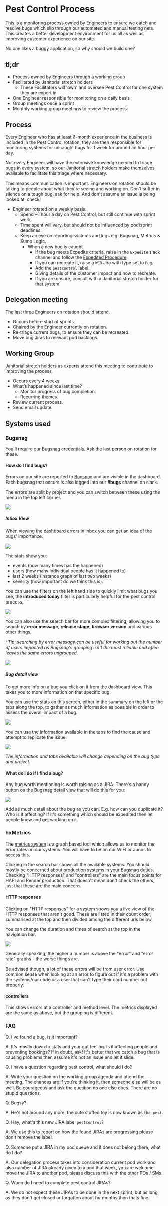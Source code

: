 # Pest Control Process

This is a monitoring process owned by Engineers to ensure we catch and resolve bugs which slip through our automated and manual testing nets. This creates a better development environment for us all as well as improving customer experience on our site.

No one likes a buggy application, so why should we build one?

## tl;dr
- Process owned by Engineers through a working group
- Facilitated by Janitorial stretch holders 
  - These Facilitators will 'own' and oversee Pest Control for one system they are expert in
- One Engineer responsible for monitoring on a daily basis
- Group meetings once a sprint
- Monthly working group meetings to review the process.

## Process

Every Engineer who has at least 6-month experience in the business is included in the Pest Control rotation, they are then responsible for monitoring systems for uncaught bugs for 1 week for around an hour per day.

Not every Engineer will have the extensive knowledge needed to triage bugs in every system, so our Janitorial stretch holders make themselves available to facilitate this triage where necessary.

This means communication is important. Engineers on rotation should be talking to people about what they're seeing and  working on. Don't suffer in silence on a tough bug, ask for help. And don't assume an issue is being looked at, check!

* Engineer rotated on a weekly basis.
  * Spend ~1 hour a day on Pest Control, but still continue with sprint work.
  * Time spent will vary, but should not be influenced by pod/sprint deadlines.
  * Keep an eye on reporting systems and logs e.g. Bugsnag, Metrics & Sumo Logic. 
    * When a new bug is caught
      * If the bug meets Expedite criteria, raise in the `Expedite` slack channel and follow the [Expedited Procedure](expedited-procedure.md).
      * If you can recreate it, raise a `WEB` Jira with type set to `Bug`.
      * Add the `pestcontrol` label.
      * Giving details of the customer impact and how to recreate.
      * If you are unsure, consult with a Janitorial stretch holder for that system.

## Delegation meeting

The last three Engineers on rotation should attend.

* Occurs before start of sprints.
* Chaired by the Engineer currently on rotation.
* Re-triage current bugs, to ensure they can be recreated.
* Move bug Jiras to relevant pod backlogs.

## Working Group

Janitorial stretch holders as experts attend this meeting to contribute to improving the process.

* Occurs every 4 weeks.
* What’s happened since last time?
  * Monitor progress of bug completion.
  * Recurring themes.
* Review current process.
* Send email update.

## Systems used

### Bugsnag

You'll require our Bugsnag credentials. Ask the last person on rotation for these.

#### How do I find bugs?
Errors on our site are reported to [Bugsnag](https://bugsnag.com/holiday-extras/trip-app-js/errors) and are visible in the dashboard. Each bugsnag that occurs is also logged into our **#bugs** channel on slack.

The errors are split by project and you can switch between these using the menu in the top left corner.

![](/images/pest-control-process/project-selector.png)

##### Inbox View
When viewing the dashboard errors in inbox you can get an idea of the bugs' importance.

![](/images/pest-control-process/dashboard-bug-view.png)

The stats show you:
- events (how many times has the happened)
- users (how many individual people has it happened to)
- last 2 weeks (instance graph of last two weeks)
- severity (how important do we think this is).

You can use the filters on the left hand side to quickly limit what bugs you see, the **introduced today** filter is particularly helpful for the pest control process.

![](/images/pest-control-process/bug-filter.png)

You can also use the search bar for more complex filtering, allowing you to search by **error message**, **release stage**, **browser version** and various other things.

_:information_source: Tip: searching by error message can be useful for working out the number of users impacted as Bugsnag's grouping isn't the most reliable and often leaves the same errors ungrouped._

![](/images/pest-control-process/bug-search.png)

##### Bug detail view
To get more info on a bug you click on it from the dashboard view. This takes you to more information on that specific bug.

You can use the stats on this screen, either in the summary on the left or the tabs along the top, to gather as much information as possible in order to assess the overall impact of a bug.

![](/images/pest-control-process/stats.png)

You can use the information available in the tabs to find the cause and attempt to replicate the issue.

![](/images/pest-control-process/tabs.png)

_The information and tabs available will change depending on the bug type and project._

#### What do I do if I find a bug?
Any bug worth mentioning is worth raising as a JIRA. There's a handy button on the Bugsnag detail view that will do this for you:

![](/images/pest-control-process/create-jira.png)

Add as much detail about the bug as you can. E.g. how can you duplicate it? Who is it affecting? If it's something which should be expedited then let people know and get working on it.

### hxMetrics

The [metrics system](https://metrics.holidayextras.com/) is a graph based tool which allows us to monitor the error rates on our systems. You will have to be on our WIFI or Junos to access this.

Clicking in the search bar shows all the available systems. You should mostly be concerned about production systems in your Bugsnag duties. Checking "HTTP responses" and "controllers" are the main focus points for HAPI and Render production. That doesn't mean don't check the others, just that these are the main concern.

#### HTTP responses
Clicking on "HTTP responses" for a system shows you a live view of the HTTP responses that aren't good. These are listed in their count order, summarised at the top and then divided among the different urls below.

You can change the duration and times of search at the top in the navigation bar.

![](/images/pest-control-process/timeframe.png)

Generally speaking, the higher a number is above the "error" and "error rate" graphs - the worse things are.

Be advised though, a lot of these errors will be from user error. Use common sense when looking at an error to figure out if it's a problem with the systems/our code or a user that can't type their card number out properly.

#### controllers
This shows errors at a controller and method level. The metrics displayed are the same as above, but the grouping is different.

### FAQ
Q. I've found a bug, is it important?

A. It's mostly down to stats and your gut feeling. Is it affecting people and preventing bookings? If in doubt, ask! It's better that we catch a bug that is causing problems then assume it's not an issue and let it slide.

Q. I have a question regarding pest control, what should I do?

A. Write your question on the working group agenda and attend the meeting. The chances are if you're thinking it, then someone else will be as well. Be courageous and ask the question no one else does. There are no stupid questions.

Q. Bugsy?

A. He's not around any more, the cute stuffed toy is now known as `the pest`.

Q. Hey, what's this new JIRA label `pestcontrol`?

A. We use this to report on how the found JIRAs are progressing please don't remove the label.

Q. Someone put a JIRA in my pod queue and it does not belong there, what do I do?

A. Our delegation process takes into consideration current pod work and also number of JIRA already given to a pod that week, you are welcome move the JIRA to another pod, please discuss this with the other POs / SMs.

Q. When do I need to complete pest control JIRAs?

A. We do not expect these JIRAs to be done in the next sprint, but as long as they don't get closed or forgotten about for months then thats fine.
